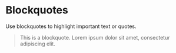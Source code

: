 # Blockquotes

Use blockquotes to highlight important text or quotes.

> This is a blockquote. Lorem ipsum dolor sit amet, consectetur adipiscing elit.
        